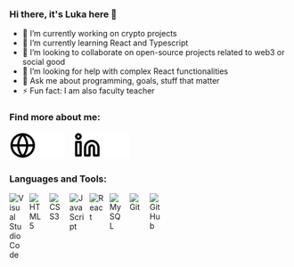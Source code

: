 ### Hi there, it's Luka here 👋

- 🔭 I’m currently working on crypto projects
- 🌱 I’m currently learning React and Typescript
- 👯 I’m looking to collaborate on open-source projects related to web3 or social good
- 🤔 I’m looking for help with complex React functionalities
- 💬 Ask me about programming, goals, stuff that matter
- ⚡ Fun fact: I am also faculty teacher

### Find more about me:

[![website](./img/globe-light.svg)](https://bluka1-github-io.vercel.app)
[![website](./img/globe-dark.svg)](https://bluka1-github-io.vercel.app)
&nbsp;&nbsp;
[![website](./img/linkedin-light.svg)](https://linkedin.com/in/luka-batarelo)
[![website](./img/linkedin-dark.svg)](https://linkedin.com/in/luka-batarelo)

### Languages and Tools:

[<img align="left" alt="Visual Studio Code" width="26px" src="https://cdn.jsdelivr.net/gh/devicons/devicon/icons/vscode/vscode-original.svg" style="padding-right:10px;" />](https://code.visualstudio.com/)
[<img align="left" alt="HTML5" width="26px" src="https://cdn.jsdelivr.net/gh/devicons/devicon/icons/html5/html5-original.svg" style="padding-right:10px;" />](https://html.spec.whatwg.org/multipage/)
[<img align="left" alt="CSS3" width="26px" src="https://cdn.jsdelivr.net/gh/devicons/devicon/icons/css3/css3-original.svg" style="padding-right:10px;" />](https://css3.com/)
[<img align="left" alt="JavaScript" width="26px" src="https://cdn.jsdelivr.net/gh/devicons/devicon/icons/javascript/javascript-original.svg" style="padding-right:10px;" />](https://developer.mozilla.org/en-US/docs/Web/JavaScript)
[<img align="left" alt="React" width="26px" src="https://cdn.jsdelivr.net/gh/devicons/devicon/icons/react/react-original.svg" style="padding-right:10px;" />](https://reactjs.org/)
[<img align="left" alt="MySQL" width="26px" src="https://cdn.jsdelivr.net/gh/devicons/devicon/icons/mysql/mysql-original.svg" style="padding-right:10px;" />](https://www.mysql.com/)
[<img align="left" alt="Git" width="26px" src="https://cdn.jsdelivr.net/gh/devicons/devicon/icons/git/git-original.svg" style="padding-right:10px;" />](https://git-scm.com/)
[<img align="left" alt="GitHub" width="26px" src="https://user-images.githubusercontent.com/3369400/139447912-e0f43f33-6d9f-45f8-be46-2df5bbc91289.png" style="padding-right:10px;" />](www.github.com)
<br />
<br />

